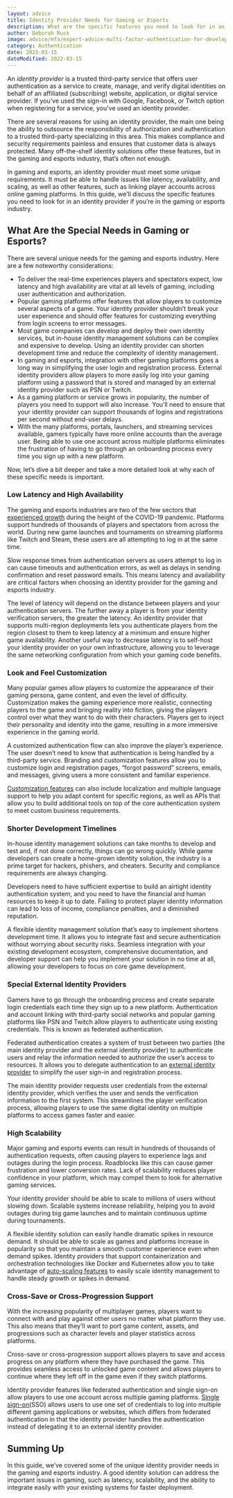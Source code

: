 ```yaml
---
layout: advice
title: Identity Provider Needs for Gaming or Esports
description: What are the specific features you need to look for in an identity provider if you’re in the gaming or esports industry?
author: Deborah Ruck
image: advice/mfa/expert-advice-multi-factor-authentication-for-developers-header-image.png
category: Authentication
date: 2022-03-15
dateModified: 2022-03-15
---
```


An *identity provider* is a trusted third-party service that offers user authentication as a service to create, manage, and verify digital identities on behalf of an affiliated (subscribing) website, application, or digital service provider. If you’ve used the sign-in with Google, Facebook, or Twitch option when registering for a service, you’ve used an identity provider. 

There are several reasons for using an identity provider, the main one being the ability to outsource the responsibility of authorization and authentication to a trusted third-party specializing in this area. This makes compliance and security requirements painless and ensures that customer data is always protected. Many off-the-shelf identity solutions offer these features, but in the gaming and esports industry, that’s often not enough. 

In gaming and esports, an identity provider must meet some unique requirements. It must be able to handle issues like latency, availability, and scaling, as well as other features, such as linking player accounts across online gaming platforms. In this guide, we’ll discuss the specific features you need to look for in an identity provider if you’re in the gaming or esports industry.

## What Are the Special Needs in Gaming or Esports?

There are several unique needs for the gaming and esports industry. Here are a few noteworthy considerations:

* To deliver the real-time experiences players and spectators expect, low latency and high availability are vital at all levels of gaming, including user authentication and authorization. 
* Popular gaming platforms offer features that allow players to customize several aspects of a game. Your identity provider shouldn’t break your user experience and should offer features for customizing everything from login screens to error messages. 
* Most game companies can develop and deploy their own identity services, but in-house identity management solutions can be complex and expensive to develop. Using an identity provider can shorten development time and reduce the complexity of identity management. 
* In gaming and esports, integration with other gaming platforms goes a long way in simplifying the user login and registration process. External identity providers allow players to more easily log into your gaming platform using a password that is stored and managed by an external identity provider such as PSN or Twitch.  
* As a gaming platform or service grows in popularity, the number of players you need to support will also increase. You’ll need to ensure that your identity provider can support thousands of logins and registrations per second without end-user delays.
* With the many platforms, portals, launchers, and streaming services available, gamers typically have more online accounts than the average user. Being able to use one account across multiple platforms eliminates the frustration of having to go through an onboarding process every time you sign up with a new platform. 

Now, let’s dive a bit deeper and take a more detailed look at why each of these specific needs is important.

### Low Latency and High Availability

The gaming and esports industries are two of the few sectors that [experienced growth](https://www.wepc.com/news/video-game-statistics/) during the height of the COVID-19 pandemic. Platforms support hundreds of thousands of players and spectators from across the world. During new game launches and tournaments on streaming platforms like Twitch and Steam, these users are all attempting to log in at the same time.

Slow response times from authentication servers as users attempt to log in can cause timeouts and authentication errors, as well as delays in sending confirmation and reset password emails. This means latency and availability are critical factors when choosing an identity provider for the gaming and esports industry.

The level of latency will depend on the distance between players and your authentication servers. The further away a player is from your identity verification servers, the greater the latency. An identity provider that supports multi-region deployments lets you authenticate players from the region closest to them to keep latency at a minimum and ensure higher game availability. Another useful way to decrease latency is to self-host your identity provider on your own infrastructure, allowing you to leverage the same networking configuration from which your gaming code benefits. 

### Look and Feel Customization

Many popular games allow players to customize the appearance of their gaming persona, game content, and even the level of difficulty. Customization makes the gaming experience more realistic, connecting players to the game and bringing reality into fiction, giving the players control over what they want to do with their characters. Players get to inject their personality and identity into the game, resulting in a more immersive experience in the gaming world.  

A customized authentication flow can also improve the player’s experience. The user doesn’t need to know that authentication is being handled by a third-party service. Branding and customization features allow you to customize login and registration pages, “forgot password” screens, emails, and messages, giving users a more consistent and familiar experience. 

[Customization features](https://fusionauth.io/platform/customizable) can also include localization and multiple language support to help you adapt content for specific regions, as well as APIs that allow you to build additional tools on top of the core authentication system to meet custom business requirements. 

### Shorter Development Timelines

In-house identity management solutions can take months to develop and test and, if not done correctly, things can go wrong quickly. While game developers can create a home-grown identity solution, the industry is a prime target for hackers, phishers, and cheaters. Security and compliance requirements are always changing. 

Developers need to have sufficient expertise to build an airtight identity authentication system, and you need to have the financial and human resources to keep it up to date. Failing to protect player identity information can lead to loss of income, compliance penalties, and a diminished reputation. 

A flexible identity management solution that’s easy to implement shortens development time. It allows you to integrate fast and secure authentication without worrying about security risks. Seamless integration with your existing development ecosystem, comprehensive documentation, and developer support can help you implement your solution in no time at all, allowing your developers to focus on core game development.

### Special External Identity Providers

Gamers have to go through the onboarding process and create separate login credentials each time they sign up to a new platform. Authentication and account linking with third-party social networks and popular gaming platforms like PSN and Twitch allow players to authenticate using existing credentials. This is known as federated authentication. 

Federated authentication creates a system of trust between two parties (the main identity provider and the external identity provider) to authenticate users and relay the information needed to authorize the user’s access to resources. It allows you to delegate authentication to an [external identity provider](https://fusionauth.io/docs/v1/tech/identity-providers/) to simplify the user sign-in and registration process. 

The main identity provider requests user credentials from the external identity provider, which verifies the user and sends the verification information to the first system. This streamlines the player verification process, allowing players to use the same digital identity on multiple platforms to access games faster and easier. 

### High Scalability

Major gaming and esports events can result in hundreds of thousands of authentication requests, often causing players to experience lags and outages during the login process. Roadblocks like this can cause gamer frustration and lower conversion rates. Lack of scalability reduces player confidence in your platform, which may compel them to look for alternative gaming services.

Your identity provider should be able to scale to millions of users without slowing down. Scalable systems increase reliability, helping you to avoid outages during big game launches and to maintain continuous uptime during tournaments.

A flexible identity solution can easily handle dramatic spikes in resource demand. It should be able to scale as games and platforms increase in popularity so that you maintain a smooth customer experience even when demand spikes. Identity providers that support containerization and orchestration technologies like Docker and Kubernetes allow you to take advantage of [auto-scaling features](https://fusionauth.io/platform/scalable) to easily scale identity management to handle steady growth or spikes in demand. 

### Cross-Save or Cross-Progression Support 

With the increasing popularity of multiplayer games, players want to connect with and play against other users no matter what platform they use. This also means that they’ll want to port game content, assets, and progressions such as character levels and player statistics across platforms. 

Cross-save or cross-progression support allows players to save and access progress on any platform where they have purchased the game. This provides seamless access to unlocked game content and allows players to continue where they left off in the game even if they switch platforms. 

Identity provider features like federated authentication and single sign-on allow players to use one account across multiple gaming platforms. [Single sign-on](https://fusionauth.io/features/single-sign-on)(SSO) allows users to use one set of credentials to log into multiple different gaming applications or websites, which differs from federated authentication in that the identity provider handles the authentication instead of delegating it to an external identity provider. 

## Summing Up

In this guide, we’ve covered some of the unique identity provider needs in the gaming and esports industry. A good identity solution can address the important issues in gaming, such as latency, scalability, and the ability to integrate easily with your existing systems for faster deployment.  

